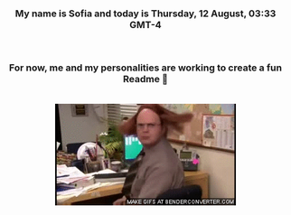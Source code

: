 


<div align="center">
<h3 >My name is Sofia and today is Thursday, 12 August, 03:33 GMT-4</h3><br>
<h3 >For now, me and my personalities are working to create a fun Readme 👋
</h3><br>
<img src='img/dwight.gif' alt='working...'/>
</div>
